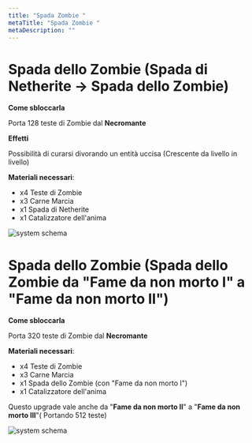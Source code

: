 ```yaml
---
title: "Spada Zombie "
metaTitle: "Spada Zombie "
metaDescription: ""
---
```

# Spada dello Zombie (Spada di Netherite -> Spada dello Zombie)

**Come sbloccarla**

Porta 128 teste di Zombie dal **Necromante**

**Effetti**

Possibilità di curarsi divorando un entità uccisa (Crescente da livello in livello)

**Materiali necessari**:
- x4 Teste di Zombie
- x3 Carne Marcia
- x1 Spada di Netherite
- x1 Catalizzatore dell'anima

![system schema](https://i.imgur.com/Bfty19a.png)

# Spada dello Zombie (Spada dello Zombie da "Fame da non morto I" a "Fame da non morto II")



**Come sbloccarla**

Porta 320 teste di Zombie dal **Necromante**

**Materiali necessari**:
- x4 Teste di Zombie
- x3 Carne Marcia
- x1 Spada dello Zombie (con "Fame da non morto I")
- x1 Catalizzatore dell'anima

Questo upgrade vale anche da "**Fame da non morto II**" a "**Fame da non morto III**"( Portando 512 teste)

![system schema](https://i.imgur.com/w70Bm0Q.png)
